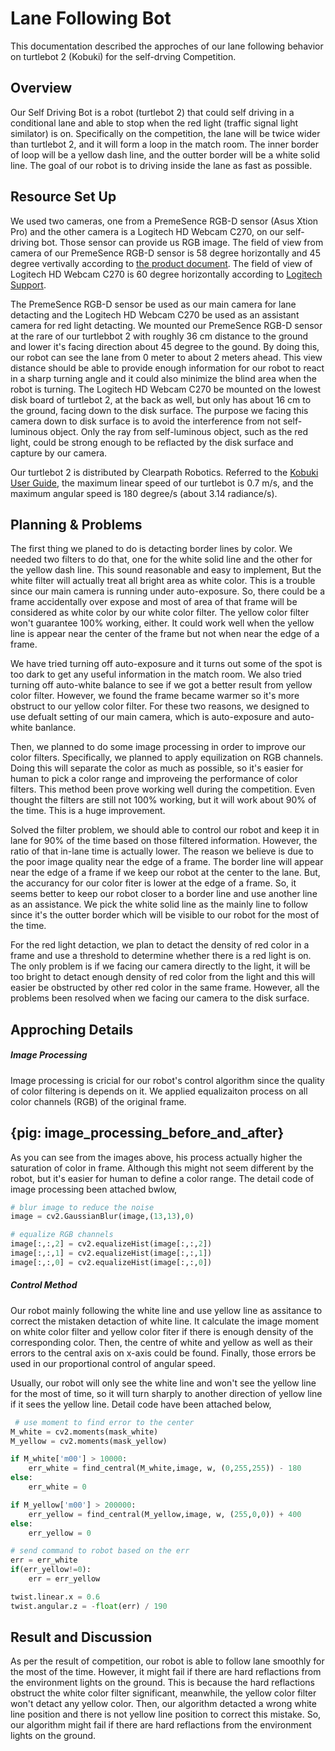 # Lane Following Bot
This documentation described the approches of our lane following behavior on turtlebot 2 (Kobuki) for the self-drving Competition.


## Overview
Our Self Driving Bot is a robot (turtlebot 2) that could self driving in a conditional lane and able to stop when the red light (traffic signal light similator) is on. Specifically on the competition, the lane will be twice wider than turtlebot 2, and it will form a loop in the match room. The inner border of loop will be a yellow dash line, and the outter border will be a white solid line. The goal of our robot is to driving inside the lane as fast as possible. 


## Resource Set Up 
We used two cameras, one from a PremeSence RGB-D sensor (Asus Xtion Pro) and the other camera is a Logitech HD Webcam C270, on our self-driving bot. Those sensor can provide us RGB image. The field of view from camera of our PremeSence RGB-D sensor is 58 degree horizontally and 45 degree vertivally according to [the product document](https://www.asus.com/3D-Sensor/Xtion_PRO_LIVE/specifications/). The field of view of Logitech HD Webcam C270 is 60 degree horizontally according to [
Logitech Support](http://support.logitech.com/en_us/article/17556).

The PremeSence RGB-D sensor be used as our main camera for lane detacting and the Logitech HD Webcam C270 be used as an assistant camera for red light detacting. We mounted our PremeSence RGB-D sensor at the rare of our turtlebbot 2 with roughly 36 cm distance to the ground and lower it's facing direction about 45 degree to the gound. By doing this, our robot can see the lane from 0 meter to about 2 meters ahead. This view distance should be able to provide enough information for our robot to react in a sharp turning angle and it could also minimize the blind area when the robot is turning. The Logitech HD Webcam C270 be mounted on the lowest disk board of turtlebot 2, at the back as well, but only has about 16 cm to the ground, facing down to the disk surface. The purpose we facing this camera down to disk surface is to avoid the interference from not self-luminous object. Only the ray from self-luminous object, such as the red light, could be strong enough to be reflacted by the disk surface and capture by our camera.

Our turtlebot 2 is distributed by Clearpath Robotics. Referred to the [Kobuki User Guide](https://www.google.ca/url?sa=t&rct=j&q=&esrc=s&source=web&cd=9&ved=0ahUKEwjvhqLH1v_RAhVOw2MKHYAFAY4QFghCMAg&url=https%3A%2F%2Fdocs.google.com%2Fdocument%2Fexport%3Fformat%3Dpdf%26id%3D15k7UBnYY_GPmKzQCjzRGCW-4dIP7zl_R_7tWPLM0zKI&usg=AFQjCNFo0O5d312q_k2JDorv5Q0cIMiZ7A&bvm=bv.146094739,d.cGc&cad=rja), the maximum linear speed of our turtlebot is 0.7 m/s, and the maximum angular speed is 180 degree/s (about 3.14 radiance/s).


## Planning & Problems
The first thing we planed to do is detacting border lines by color. We needed two filters to do that, one for the white solid line and the other for the yellow dash line. This sound reasonable and easy to implement, But the white filter will actually treat all bright area as white color. This is a trouble since our main camera is running under auto-exposure. So, there could be a frame accidentally over expose and most of area of that frame will be considered as white color by our white color filter. The yellow color filter won't guarantee 100% working, either. It could work well when the yellow line is appear near the center of the frame but not when near the edge of a frame.

We have tried turning off auto-exposure and it turns out some of the spot is too dark to get any useful information in the match room. We also tried turning off auto-white balance to see if we got a better result from yellow color filter. However, we found the frame became warmer so it's more obstruct to our yellow color filter. For these two reasons, we designed to use defualt setting of our main camera, which is auto-exposure and auto-white banlance.

Then, we planned to do some image processing in order to improve our color filters. Specifically, we planned to apply equilization on RGB channels. Doing this will separate the color as much as possible, so it's easier for human to pick a color range and improveing the performance of color filters. This method been prove working well during the competition. Even thought the filters are still not 100% working, but it will work about 90% of the time. This is a huge improvement. 

Solved the filter problem, we should able to control our robot and keep it in lane for 90% of the time based on those filtered information. However, the ratio of that in-lane time is actually lower. The reason we believe is due to the poor image quality near the edge of a frame. The border line will appear near the edge of a frame if we keep our robot at the center to the lane. But, the accurancy for our color fiter is lower at the edge of a frame. So, it seems better to keep our robot closer to a border line and use another line as an assistance. We pick the white solid line as the mainly line to follow since it's the outter border which will be visible to our robot for the most of the time. 

For the red light detaction, we plan to detact the density of red color in a frame and use a threshold to determine whether there is a red light is on. The only problem is if we facing our camera directly to the light, it will be too bright to detact enough density of red color from the light and this will easier be obstructed by other red color in the same frame. However, all the problems been resolved when we facing our camera to the disk surface.


## Approching Details

##### Image Processing
Image processing is cricial for our robot's control algorithm since the quality of color filtering is depends on it. We applied equalizaiton process on all color channels (RGB) of the original frame. 

## {pig: image_processing_before_and_after}

As you can see from the images above, his process actually higher the saturation of color in frame. Although this might not seem different by the robot, but it's easier for human to define a color range. The detail code of image processing been attached bwlow,

```python
# blur image to reduce the noise
image = cv2.GaussianBlur(image,(13,13),0)

# equalize RGB channels
image[:,:,2] = cv2.equalizeHist(image[:,:,2])
image[:,:,1] = cv2.equalizeHist(image[:,:,1])
image[:,:,0] = cv2.equalizeHist(image[:,:,0])
```
 
##### Control Method
Our robot mainly following the white line and use yellow line as assitance to correct the mistaken detaction of white line. It calculate the image moment on white color filter and yellow color fiter if there is enough density of the corresponding color. Then, the centre of white and yellow as well as their errors to the central axis on x-axis could be found. Finally, those errors be used in our proportional control of angular speed. 

Usually, our robot will only see the white line and won't see the yellow line for the most of time, so it will turn sharply to another direction of yellow line if it sees the yellow line. Detail code have been attached below,

```python
 # use moment to find error to the center
M_white = cv2.moments(mask_white)
M_yellow = cv2.moments(mask_yellow)

if M_white['m00'] > 10000:
    err_white = find_central(M_white,image, w, (0,255,255)) - 180
else:
    err_white = 0

if M_yellow['m00'] > 200000:
    err_yellow = find_central(M_yellow,image, w, (255,0,0)) + 400
else:
    err_yellow = 0

# send command to robot based on the err
err = err_white
if(err_yellow!=0):
    err = err_yellow

twist.linear.x = 0.6
twist.angular.z = -float(err) / 190
```


## Result and Discussion
As per the result of competition, our robot is able to follow lane smoothly for the most of the time. However, it might fail if there are hard reflactions from the environment lights on the ground. This is because the hard reflactions obstruct the white color filter significant, meanwhile, the yellow color filter won't detact any yellow color. Then, our algorithm detacted a wrong white line position and there is not yellow line position to correct this mistake. So, our algorithm might fail if there are hard reflactions from the environment lights on the ground.


